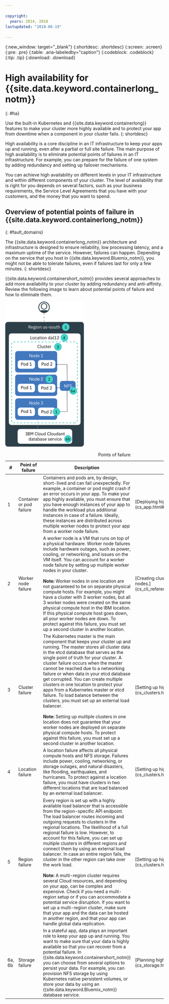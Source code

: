 ```yaml
---

copyright:
  years: 2014, 2018
lastupdated: "2018-06-19"

---
```


{:new_window: target="_blank"}
{:shortdesc: .shortdesc}
{:screen: .screen}
{:pre: .pre}
{:table: .aria-labeledby="caption"}
{:codeblock: .codeblock}
{:tip: .tip}
{:download: .download}




# High availability for {{site.data.keyword.containerlong_notm}}
{: #ha}

Use the built-in Kubernetes and {{site.data.keyword.containerlong}} features to make your cluster more highly available and to protect your app from downtime when a component in your cluster fails.
{: shortdesc}

High availability is a core discipline in an IT infrastructure to keep your apps up and running, even after a partial or full site failure. The main purpose of high availability is to eliminate potential points of failures in an IT infrastructure. For example, you can prepare for the failure of one system by adding redundancy and setting up failover mechanisms.

You can achieve high availability on different levels in your IT infrastructure and within different components of your cluster. The level of availability that is right for you depends on several factors, such as your business requirements, the Service Level Agreements that you have with your customers, and the money that you want to spend.

## Overview of potential points of failure in {{site.data.keyword.containerlong_notm}}
{: #fault_domains} 

The {{site.data.keyword.containerlong_notm}} architecture and infrastructure is designed to ensure reliability, low processing latency, and a maximum uptime of the service. However, failures can happen. Depending on the service that you host in {{site.data.keyword.Bluemix_notm}}, you might not be able to tolerate failures, even if failures last for only a few minutes.
{: shortdesc}

{{site.data.keyword.containershort_notm}} provides several approaches to add more availability to your cluster by adding redundancy and anti-affinity. Review the following image to learn about potential points of failure and how to eliminate them.

<img src="images/cs_failure_ov.png" alt="Overview of fault domains in a high availability cluster within an {{site.data.keyword.containershort_notm}} region." width="250" style="width:250px; border-style: none"/>


<table summary="The table shows points of failure in {{site.data.keyword.containershort_notm}}. Rows are to be read from the left to right, with the number of the point of failure in column one, the title of the point of failure in column two, a description in column three, and a link to the documentation in column four.">
<caption>Points of failure</caption>
<col width="3%">
<col width="10%">
<col width="70%">
<col width="17%">
  <thead>
  <th>#</th>
  <th>Point of failure</th>
  <th>Description</th>
  <th>Link to docs</th>
  </thead>
  <tbody>
    <tr>
      <td>1</td>
      <td>Container or pod failure</td>
      <td>Containers and pods are, by design, short-lived and can fail unexpectedly. For example, a container or pod might crash if an error occurs in your app. To make your app highly available, you must ensure that you have enough instances of your app to handle the workload plus additional instances in case of a failure. Ideally, these instances are distributed across multiple worker nodes to protect your app from a worker node failure.</td>
      <td>[Deploying highly available apps.](cs_app.html#highly_available_apps)</td>
  </tr>
  <tr>
    <td>2</td>
    <td>Worker node failure</td>
    <td>A worker node is a VM that runs on top of a physical hardware. Worker node failures include hardware outages, such as power, cooling, or networking, and issues on the VM itself. You can account for a worker node failure by setting up multiple worker nodes in your cluster. <br/><br/><strong>Note:</strong> Worker nodes in one location are not guaranteed to be on separate physical compute hosts. For example, you might have a cluster with 3 worker nodes, but all 3 worker nodes were created on the same physical compute host in the IBM location. If this physical compute host goes down, all your worker nodes are down. To protect against this failure, you must set up a second cluster in another location.</td>
    <td>[Creating clusters with multiple worker nodes.](cs_cli_reference.html#cs_cluster_create)</td>
  </tr>
  <tr>
    <td>3</td>
    <td>Cluster failure</td>
    <td>The Kubernetes master is the main component that keeps your cluster up and running. The master stores all cluster data in the etcd database that serves as the single point of truth for your cluster. A cluster failure occurs when the master cannot be reached due to a networking failure or when data in your etcd database get corrupted. You can create multiple clusters in one location to protect your apps from a Kubernetes master or etcd failure. To load balance between the clusters, you must set up an external load balancer. <br/><br/><strong>Note:</strong> Setting up multiple clusters in one location does not guarantee that your worker nodes are deployed on separate physical compute hosts. To protect against this failure, you must set up a second cluster in another location.</td>
    <td>[Setting up highly available clusters.](cs_clusters.html#planning_clusters)</td>
  </tr>
  <tr>
    <td>4</td>
    <td>Location failure</td>
    <td>A location failure affects all physical compute hosts and NFS storage. Failures include power, cooling, networking, or storage outages, and natural disasters, like flooding, earthquakes, and hurricanes. To protect against a location failure, you must have clusters in two different locations that are load balanced by an external load balancer.</td>
    <td>[Setting up highly available clusters.](cs_clusters.html#planning_clusters)</td>
  </tr>
  <tr>
    <td>5</td>
    <td>Region failure</td>
    <td>Every region is set up with a highly available load balancer that is accessible from the region-specific API endpoint. The load balancer routes incoming and outgoing requests to clusters in the regional locations. The likelihood of a full regional failure is low. However, to account for this failure, you can set up multiple clusters in different regions and connect them by using an external load balancer. In case an entire region fails, the cluster in the other region can take over the work load. <br/><br/><strong>Note:</strong> A multi-region cluster requires several Cloud resources, and depending on your app, can be complex and expensive. Check if you need a multi-region setup or if you can accommodate a potential service disruption. If you want to set up a multi-region cluster, make sure that your app and the data can be hosted in another region, and that your app can handle global data replication.</td>
    <td>[Setting up highly available clusters.](cs_clusters.html#planning_clusters)</td>
  </tr>
  <tr>
    <td>6a, 6b</td>
    <td>Storage failure</td>
    <td>In a stateful app, data plays an important role to keep your app up and running. You want to make sure that your data is highly available so that you can recover from a potential failure. In {{site.data.keyword.containershort_notm}} you can choose from several options to persist your data. For example, you can provision NFS storage by using Kubernetes native persistent volumes, or store your data by using an {{site.data.keyword.Bluemix_notm}} database service.</td>
    <td>[Planning highly available data.](cs_storage.html#planning)</td>
  </tr>
  </tbody>
  </table>



